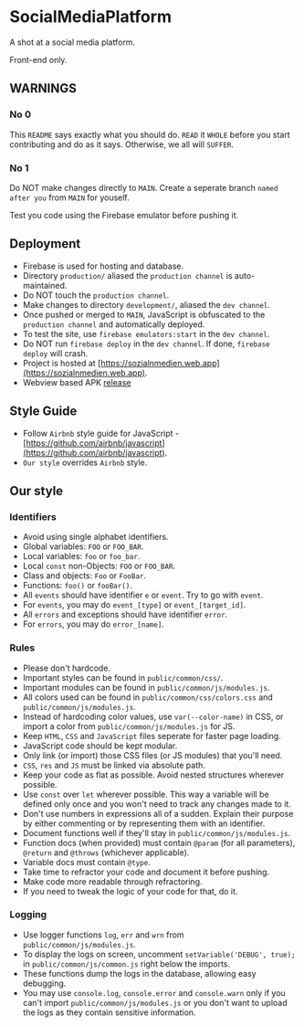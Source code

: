 # SocialMediaPlatform
A shot at a social media platform.

Front-end only.

## WARNINGS

### No 0
This `README` says exactly what you should do. `READ` it `WHOLE` before you start contributing and do as it says.
Otherwise, we all will `SUFFER`.

### No 1
Do NOT make changes directly to `MAIN`.
Create a seperate branch `named after you` from `MAIN` for youself.

Test you code using the Firebase emulator before pushing it.

## Deployment
- Firebase is used for hosting and database.
- Directory `production/` aliased the `production channel` is auto-maintained.
- Do NOT touch the `production channel`.
- Make changes to directory `development/`, aliased the `dev channel`. 
- Once pushed or merged to `MAIN`, JavaScript is obfuscated to the `production channel` and automatically deployed.
- To test the site, use `firebase emulators:start` in the `dev channel`.
- Do NOT run `firebase deploy` in the `dev channel`. If done, `firebase deploy` will crash.
- Project is hosted at [https://sozialnmedien.web.app](https://sozialnmedien.web.app).
- Webview based APK [release](https://github.com/CinexSoft/SozialnMedienApk/releases/tag/v2021.09.15.14.50)

## Style Guide
- Follow `Airbnb` style guide for JavaScript - [https://github.com/airbnb/javascript](https://github.com/airbnb/javascript).
- `Our style` overrides `Airbnb` style.

## Our style
### Identifiers
- Avoid using single alphabet identifiers.
- Global variables: `FOO` or `FOO_BAR`.
- Local variables: `foo` or `foo_bar`.
- Local `const` non-Objects: `FOO` or `FOO_BAR`.
- Class and objects: `Foo` or `FooBar`.
- Functions: `foo()` or `fooBar()`.
- All `events` should have identifier `e` or `event`. Try to go with `event`.
- For `events`, you may do `event_[type]` or `event_[target_id]`.
- All `errors` and exceptions should have identifier `error`.
- For `errors`, you may do `error_[name]`.

### Rules
- Please don't hardcode.
- Important styles can be found in `public/common/css/`.
- Important modules can be found in `public/common/js/modules.js`.
- All colors used can be found in `public/common/css/colors.css` and `public/common/js/modules.js`.
- Instead of hardcoding color values, use `var(--color-name)` in CSS, or import a color from `public/common/js/modules.js` for JS.
- Keep `HTML`, `CSS` and `JavaScript` files seperate for faster page loading.
- JavaScript code should be kept modular.
- Only link (or import) those CSS files (or JS modules) that you'll need.
- `CSS`, `res` and `JS` must be linked via absolute path.
- Keep your code as flat as possible. Avoid nested structures wherever possible.
- Use `const` over `let` wherever possible. This way a variable will be defined only once and you won't need to track any changes made to it.
- Don't use numbers in expressions all of a sudden. Explain their purpose by either commenting or by representing them with an identifier.
- Document functions well if they'll stay in `public/common/js/modules.js`.
- Function docs (when provided) must contain `@param` (for all parameters), `@return` and `@throws` (whichever applicable).
- Variable docs must contain `@type`.
- Take time to refractor your code and document it before pushing.
- Make code more readable through refractoring.
- If you need to tweak the logic of your code for that, do it.

### Logging
- Use logger functions `log`, `err` and `wrn` from `public/common/js/modules.js`.
- To display the logs on screen, uncomment `setVariable('DEBUG', true);` in `public/common/js/common.js` right below the imports.
- These functions dump the logs in the database, allowing easy debugging.
- You may use `console.log`, `console.error` and `console.warn` only if you can't import `public/common/js/modules.js` or you don't want to upload the logs as they contain sensitive information.

